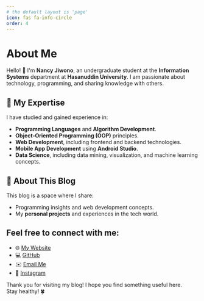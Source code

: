 ```yaml
---
# the default layout is 'page'
icon: fas fa-info-circle
order: 4
---
```


# About Me

Hello! 👋 I'm **Nancy Jiwono**,  an undergraduate student at the **Information Systems** department at **Hasanuddin University**.
I am passionate about technology, programming, and sharing knowledge with others.

## 🚀 My Expertise  
I have studied and gained experience in:  
- **Programming Languages** and **Algorithm Development**.  
- **Object-Oriented Programming (OOP)** principles.  
- **Web Development**, including frontend and backend technologies.  
- **Mobile App Development** using **Android Studio**.
- **Data Science**, including data mining, visualization, and machine learning concepts.

## 📝 About This Blog
This blog is a space where I share:
- Programming insights and web development concepts.
- My **personal projects** and experiences in the tech world.

## Feel free to connect with me:
- 🌐 [My Website](https://nancyjwn.github.io)
- 💻 [GitHub](https://github.com/nancyjwn)
- ✉️ [Email Me](mailto:nancyjiwono@gmail.com)
- 📸 [Instagram](https://www.instagram.com/nancyjiwono?igsh=MWY2azJzeWZ0bW1xOQ==)

Thank you for visiting my blog! I hope you find something useful here.  
Stay healthy! 🍀